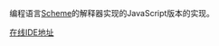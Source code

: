 ﻿
编程语言[Scheme](https://en.wikipedia.org/wiki/Scheme_(programming_language))的解释器实现的JavaScript版本的实现。

[在线IDE地址](https://hlpp.github.io/JSScheme/)
